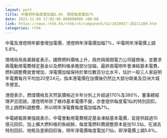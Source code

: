 ```yaml
---
layout: post
title: 中電明年每度電加幅5.8%　港燈每度電加7%
date: 2021-11-09 17:02:06.000000000 +08:00
link: https://news.rthk.hk/rthk/ch/component/k2/1619017-20211109.htm
categories: rthk
---
```


中電及港燈明年都會增加電價，港燈明年淨電價加幅7%，中電明年淨電價上調5.8%。

環境局局長黃錦星表示，國際燃料價格上升，政府與兩間電力公司磋商後，並要求兩電動用電費穩定基金以及燃料帳承擔部分加幅，最終兩電明年會凍結基本電費，燃料調整費就會增加，淨電價加幅保持於單位數百分比水平，估計一般三人家庭明年電費每月平均加20至24元，指本港電價在加價後仍然比大部分歐美及亞洲大城市便宜。

港燈表示，燃煤價格及天然氣價格近半年分別上升超過170%及380%，董事總經理尹志田說，港燈明年除了維持基本電價不變，亦會提供每度電1仙的特別回扣，但上調燃料調整費，所以明年淨電費每度電加幅為7%。

中電總裁蔣東強就表示，中電會動用電費穩定基金凍結基本電價，並提供超過10億元回扣，加上擴大燃料帳的負結餘，每度電燃料費調整原本是加10.5仙，在減去特別回扣、地租及差餉回扣後，明年淨電價每度電加7.1仙，即淨電價上調5.8%。
